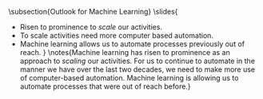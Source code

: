 \subsection{Outlook for Machine Learning}
\slides{
* Risen to prominence to *scale* our activities.
* To scale activities need more computer based automation.
* Machine learning allows us to automate processes previously out of reach.
}
\notes{Machine learning has risen to prominence as an approach to *scaling* our
activities. For us to continue to automate in the manner we have over
the last two decades, we need to make more use of computer-based
automation. Machine learning is allowing us to automate processes that
were out of reach before.}
